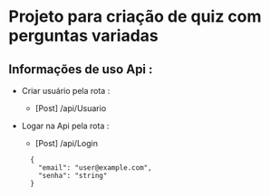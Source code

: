 # Projeto para criação de quiz com perguntas variadas

## Informações de uso Api :

 - Criar usuário pela rota : 

    - [Post] /api/Usuario

- Logar na Api pela rota :

    - [Post] /api/Login  

    ```
      {
        "email": "user@example.com",
        "senha": "string"
      }

    ```
